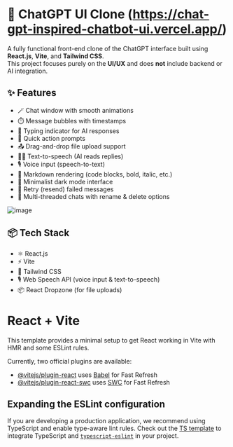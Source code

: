 # 💬 ChatGPT UI Clone  (https://chat-gpt-inspired-chatbot-ui.vercel.app/)

A fully functional front-end clone of the ChatGPT interface built using **React.js**, **Vite**, and **Tailwind CSS**.  
This project focuses purely on the **UI/UX** and does **not** include backend or AI integration.

## ✨ Features

- 🪄 Chat window with smooth animations
- ⏱️ Message bubbles with timestamps
- 💬 Typing indicator for AI responses
- 🧠 Quick action prompts
- 📤 Drag-and-drop file upload support
- 🧏‍♂️ Text-to-speech (AI reads replies)
- 🎙️ Voice input (speech-to-text)
- 📑 Markdown rendering (code blocks, bold, italic, etc.)
- 🌙 Minimalist dark mode interface
- 🔁 Retry (resend) failed messages
- 🧵 Multi-threaded chats with rename & delete options
  
![image](https://github.com/user-attachments/assets/0bd76e51-84a0-4b53-a98f-74d25659837c)

## 📦 Tech Stack

- ⚛️ React.js
- ⚡ Vite
- 🎨 Tailwind CSS
- 🎙️ Web Speech API (voice input & text-to-speech)
- 📦 React Dropzone (for file uploads)

# React + Vite

This template provides a minimal setup to get React working in Vite with HMR and some ESLint rules.

Currently, two official plugins are available:

- [@vitejs/plugin-react](https://github.com/vitejs/vite-plugin-react/blob/main/packages/plugin-react/README.md) uses [Babel](https://babeljs.io/) for Fast Refresh
- [@vitejs/plugin-react-swc](https://github.com/vitejs/vite-plugin-react-swc) uses [SWC](https://swc.rs/) for Fast Refresh

## Expanding the ESLint configuration

If you are developing a production application, we recommend using TypeScript and enable type-aware lint rules. Check out the [TS template](https://github.com/vitejs/vite/tree/main/packages/create-vite/template-react-ts) to integrate TypeScript and [`typescript-eslint`](https://typescript-eslint.io) in your project.
